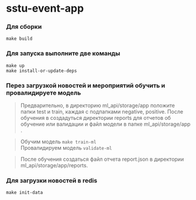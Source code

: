 # sstu-event-app

### Для сборки
```make build```
### Для запуска выполните две команды
```make up```  
```make install-or-update-deps```
### Перез загрузкой новостей и мероприятий обучить и провалидируете модель  
> Предварительно, в директорию ml_api/storage/app положите папки test и train, каждая с подпапками negative, positive. После обучения в  создадуться директории reports для отчетов об обучение или валидации и файл модели в папке ml_api/storage/app .

> Обучим модель
```make train-ml```  
> Провалидируем модель ```validate-ml```

> После обучения создаться файл отчета report.json в директории ml_api/storage/app/reports. 

### Для загрузки новостей в redis
```make init-data```